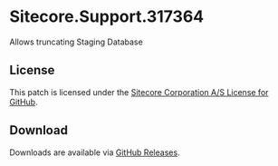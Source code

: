 # Sitecore.Support.317364
Allows truncating Staging Database

## License  
This patch is licensed under the [Sitecore Corporation A/S License for GitHub](https://github.com/sitecoresupport/Sitecore.Support.317364/blob/master/LICENSE).  

## Download  
Downloads are available via [GitHub Releases](https://github.com/sitecoresupport/Sitecore.Support.317364/releases).  
